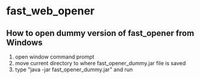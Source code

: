 # fast_web_opener

## How to open dummy version of fast_opener from Windows
1. open window command prompt
2. move current directory to where fast_opener_dummy.jar file is saved
3. type "java -jar fast_opener_dummy.jar" and run
